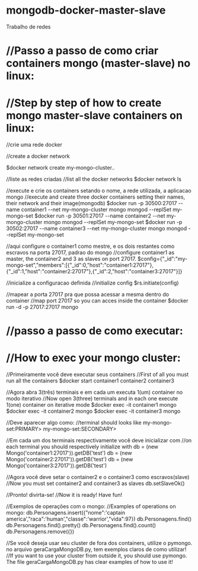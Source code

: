 # mongodb-docker-master-slave
Trabalho de redes

# //Passo a passo de como criar containers mongo (master-slave) no linux:<br>
# //Step by step of how to create mongo master-slave containers on linux:<br>

//crie uma rede docker

//create a docker network

$docker network create my-mongo-cluster..


//liste as redes criadas
//list all the docker networks
$docker network ls</p>


//execute e crie os containers setando o nome, a rede utilizada, a aplicacao mongo
//execute and create three docker containers setting their names, their network and their image(mongodb)
$docker run -p 30500:27017 --name container1 --net my-mongo-cluster mongo mongod --replSet my-mongo-set
$docker run -p 30501:27017 --name container2 --net my-mongo-cluster mongo mongod --replSet my-mongo-set
$docker run -p 30502:27017 --name container3 --net my-mongo-cluster mongo mongod --replSet my-mongo-set

//aqui configure o container1 como mestre, e os dois restantes como escravos na porta 27017, padrao do mongo
//configure container1 as master, the container2 and 3 as slaves on port 27017.
$config={"_id":"my-mongo-set","members":[{"_id":0,"host":"container1:27017"},{"_id":1,"host":"container2:27017"},{"_id":2,"host":"container3:27017"}]}

//inicialize a configuracao definida
//initialize config
$rs.initiate(config)

//mapear a porta 27017 pra que possa acessar a mesma dentro do container 
//map port 27017 so you can acces inside the container
$docker run -d -p 27017:27017 mongo

# //passo a passo de como executar:
# //How to exec your mongo cluster:

//Primeiramente você deve executar seus containers
//First of all you must run all the containers
$docker start container1 container2 container3

//Agora abra 3(três) terminais e em cada um executa 1(um) container no modo iterativo
//Now open 3(three) terminals and in each one execute 1(one) container on iterative mode 
$docker exec -it container1 mongo
$docker exec -it container2 mongo
$docker exec -it container3 mongo

//Deve aparecer algo como:
//terminal should looks like
my-mongo-set:PRIMARY>
my-mongo-set:SECONDARY>

//Em cada um dos terminais respectivamente você deve inicializar com
//on each terminal you should respectively initialize with
db = (new Mongo('container1:27017')).getDB('test')
db = (new Mongo('container2:27017')).getDB('test')
db = (new Mongo('container3:27017')).getDB('test')

//Agora você deve setar o container2 e o container3 como escravos(slave)
//Now you must set container2 and container3 as slaves
db.setSlaveOk()

//Pronto! divirta-se!
//Now it is ready! Have fun!

//Exemplos de operações com o mongo:
//Examples of operations on mongo:
db.Personagens.insert({"nome":'captain america',"raca":'human',"classe":'warrior',"vida":97})
db.Personagens.find()
db.Personagens.find().pretty()
db.Personagens.find().count()
db.Personagens.remove({})

//Se você deseja usar seu cluster de fora dos containers, utilize o pymongo. no arquivo geraCargaMongoDB.py, tem exemplos claros de como utilizar!
//If you want to use your cluster from outside it, you should use pymongo. The file geraCargaMongoDB.py has clear examples of how to use it! 
